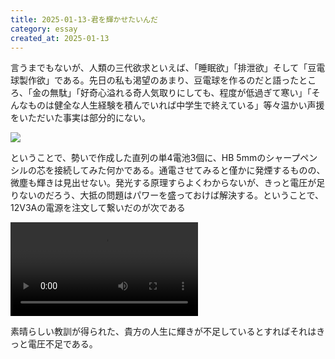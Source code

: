 ```yaml
---
title: 2025-01-13-君を輝かせたいんだ
category: essay
created_at: 2025-01-13
---
```


言うまでもないが、人類の三代欲求といえば、「睡眠欲」「排泄欲」そして「豆電球製作欲」である。先日の私も渇望のあまり、豆電球を作るのだと語ったところ、「金の無駄」「好奇心溢れる奇人気取りにしても、程度が低過ぎて寒い」「そんなものは健全な人生経験を積んでいれば中学生で終えている」等々温かい声援をいただいた事実は部分的にない。

![](sharp-pencil-light-1.webp)

ということで、勢いで作成した直列の単4電池3個に、HB 5mmのシャープペンシルの芯を接続してみた何かである。通電させてみると僅かに発煙するものの、微塵も輝きは見出せない。発光する原理すらよくわからないが、きっと電圧が足りないのだろう、大抵の問題はパワーを盛っておけば解決する。ということで、12V3Aの電源を注文して繋いだのが次である

![](sharp-pencil-light.webm)

素晴らしい教訓が得られた、貴方の人生に輝きが不足しているとすればそれはきっと電圧不足である。